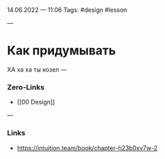 14.06.2022 — 11:06
Tags: #design #lesson 

—
# Как придумывать


ХА ха ха ты козел
—
### Zero-Links
- [[00 Design]]

—
### Links
- https://intuition.team/book/chapter-h23b0xv7w-2